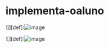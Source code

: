 # implementa-oaluno
!]][def]:![image](https://github.com/Alan-campos17/implementa-oaluno/assets/149601081/57e9643b-14f4-4cf6-a67e-4cae52f97af9)


![][def]:![image](https://github.com/Alan-campos17/implementa-oaluno/assets/149601081/62dff2a7-8cf9-410a-b206-a38a8c722b64)


